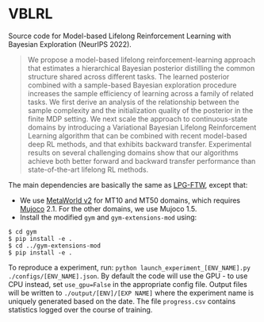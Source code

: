 # VBLRL


Source code for Model-based Lifelong Reinforcement Learning with Bayesian Exploration (NeurIPS 2022).
>We propose a model-based lifelong reinforcement-learning approach that estimates a hierarchical Bayesian posterior distilling the common structure shared across different tasks. The learned posterior combined with a sample-based Bayesian exploration procedure increases the sample efficiency of learning across a family of related tasks. We first derive an analysis of the relationship between the sample complexity and the initialization quality of the posterior in the finite MDP setting. We next scale the approach to continuous-state domains by introducing a Variational Bayesian Lifelong Reinforcement Learning algorithm that can be combined with recent model-based deep RL methods, and that exhibits backward transfer. Experimental results on several challenging domains show that our algorithms achieve both better forward and backward transfer performance than state-of-the-art lifelong RL methods.


The main dependencies are basically the same as [LPG-FTW](https://github.com/Lifelong-ML/LPG-FTW), except that:

- We use [MetaWorld v2](https://github.com/rlworkgroup/metaworld) for MT10 and MT50 domains, which requires [Mujoco](https://www.roboti.us/index.html) 2.1. For the other domains, we use Mujoco 1.5.
- Install the modified `gym` and `gym-extensions-mod` using:
```
$ cd gym
$ pip install -e .
$ cd ../gym-extensions-mod
$ pip install -e .
```
To reproduce a experiment, run: `python launch_experiment_[ENV_NAME].py ./configs/[ENV_NAME].json`. By default the code will use the GPU - to use CPU instead, set `use_gpu=False` in the appropriate config file.
Output files will be written to `./output/[ENV]/[EXP NAME]` where the experiment name is uniquely generated based on the date. The file `progress.csv` contains statistics logged over the course of training.